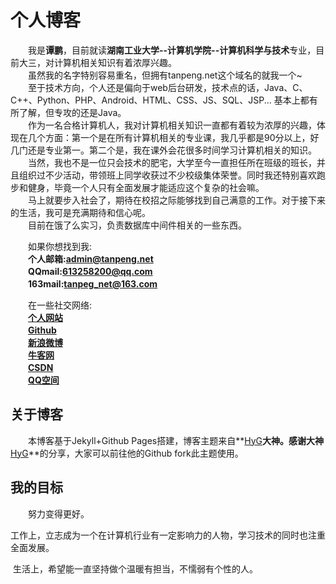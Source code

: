# 个人博客
　　我是**谭鹏**，目前就读**湖南工业大学--计算机学院--计算机科学与技术**专业，目前大三，对计算机相关知识有着浓厚兴趣。  
　　虽然我的名字特别容易重名，但拥有tanpeng.net这个域名的就我一个~  
　　至于技术方向，个人还是偏向于web后台研发，技术点的话，Java、C、C++、Python、PHP、Android、HTML、CSS、JS、SQL、JSP... 基本上都有所了解，但专攻的还是Java。  
　　作为一名合格计算机人，我对计算机相关知识一直都有着较为浓厚的兴趣，体现在几个方面：第一个是在所有计算机相关的专业课，我几乎都是90分以上，好几门还是专业第一。第二个是，我在课外会花很多时间学习计算机相关的知识。  
　　当然，我也不是一位只会技术的肥宅，大学至今一直担任所在班级的班长，并且组织过不少活动，带领班上同学收获过不少校级集体荣誉。同时我还特别喜欢跑步和健身，毕竟一个人只有全面发展才能适应这个复杂的社会嘛。  
　　马上就要步入社会了，期待在校招之际能够找到自己满意的工作。对于接下来的生活，我可是充满期待和信心呢。  
　　目前在饿了么实习，负责数据库中间件相关的一些东西。

　　如果你想找到我:<br>
　　**个人邮箱:<admin@tanpeng.net>**<br>
　　**QQmail:<613258200@qq.com>**<br>
　　**163mail:<tanpeg_net@163.com>**<br>

　　在一些社交网络:<br>
　　**[个人网站](http://www.tanpeng.net)**<br>
　　**[Github](https://github.com/enterprising)**<br>
　　**[新浪微博](http://weibo.com/enterprising)**<br>
　　**[牛客网](https://www.nowcoder.com/profile/3111850)**<br>
　　**[CSDN](http://blog.csdn.net/qq_27687701)**<br>
　　**[QQ空间](https://user.qzone.qq.com/613258200)**<br>

## 关于博客

　　本博客基于Jekyll+Github Pages搭建，博客主题来自**[HyG](https://github.com/Gaohaoyang)**大神。感谢大神**[HyG](https://github.com/Gaohaoyang)**的分享，大家可以前往他的Github fork此主题使用。

## 我的目标
　　努力变得更好。

​	工作上，立志成为一个在计算机行业有一定影响力的人物，学习技术的同时也注重全面发展。

​	生活上，希望能一直坚持做个温暖有担当，不懦弱有个性的人。